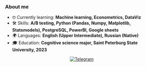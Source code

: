 ### About me
- 🤓  Currently learning: **Machine learning, Econometrics, DataViz**
- 🛠️ Skills: **A/B testing, Python (Pandas, Numpy, Matplotlib, Statsmodels), PostgreSQL, PowerBI, Google sheets**
- 🌍 Languages: **English (Upper Intermediate), Russian (Native)**
- 🎓 Education: **Cognitive science major, Saint Peterburg State University, 2023**


<div id="socials" align="center">
  <a href="https://t.me/dubrovskayaaya">
    <img src="https://img.shields.io/badge/Telegram-blue?style=for-the-badge&logo=telegram&logoColor=white" alt="Telegram"/>
  </a>
</div>
